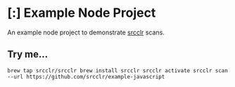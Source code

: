 # [:] Example Node Project

An example node project to demonstrate [srcclr](https://www.srcclr.com) scans.

## Try me...

`
brew tap srcclr/srcclr
brew install srcclr
srcclr activate
srcclr scan --url https://github.com/srcclr/example-javascript
`
